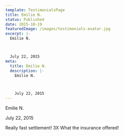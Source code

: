 ```yaml
---
template: TestimonialsPage
title: Emilie N.
status: Published
date: 2015-10-19
featuredImage: /images/testimonials-avatar.jpg
excerpt: |-
  Emilie N.



  July 22, 2015
meta:
  title: Emilie N.
  description: |-
    Emilie N.



    July 22, 2015
---
```

<!--StartFragment-->

Emilie N.



July 22, 2015







Really fast settlement! 3X What the insurance offered!

<!--EndFragment-->